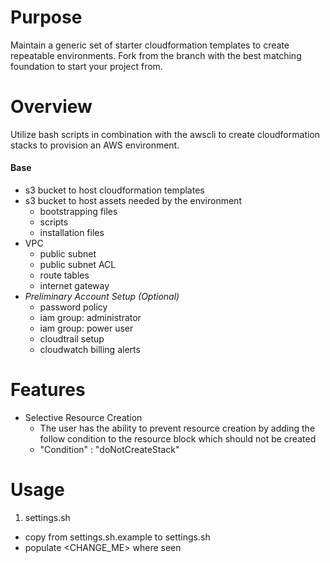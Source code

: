 # Purpose
Maintain a generic set of starter cloudformation templates to create repeatable environments.  Fork from the branch with the best matching foundation to start your project from.

# Overview
Utilize bash scripts in combination with the awscli to create cloudformation stacks to provision an AWS environment.

#### Base
* s3 bucket to host cloudformation templates
* s3 bucket to host assets needed by the environment
  * bootstrapping files
  * scripts
  * installation files
* VPC
  * public subnet
  * public subnet ACL
  * route tables
  * internet gateway
* *Preliminary Account Setup (Optional)*
  * password policy
  * iam group:  administrator
  * iam group: power user
  * cloudtrail setup
  * cloudwatch billing alerts

# Features
* Selective Resource Creation
  * The user has the ability to prevent resource creation by adding the follow condition to the resource block which should not be created
  * "Condition" : "doNotCreateStack"


# Usage
1. settings.sh
  * copy from settings.sh.example to settings.sh
  * populate <CHANGE_ME> where seen
